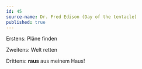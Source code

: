 ```yaml
---
id: 45
source-name: Dr. Fred Edison (Day of the tentacle)
published: true
---
```

Erstens: Pläne finden

Zweitens: Welt retten

Drittens: **raus** aus meinem Haus!
